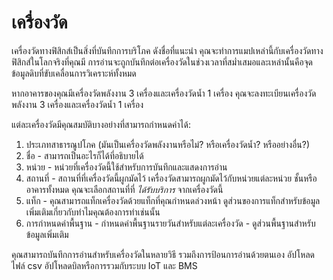 # เครื่องวัด

เครื่องวัดทางฟิสิกส์เป็นสิ่งที่บันทึกการบริโภค ดังชื่อที่แนะนำ คุณจะทำการแมปเหล่านี้กับเครื่องวัดทางฟิสิกส์ในโลกจริงที่คุณมี การอ่านจะถูกบันทึกต่อเครื่องวัดในช่วงเวลาที่สม่ำเสมอและเหล่านั้นคือจุดข้อมูลดิบที่ขับเคลื่อนการวิเคราะห์ทั้งหมด

หากอาคารของคุณมีเครื่องวัดพลังงาน 3 เครื่องและเครื่องวัดน้ำ 1 เครื่อง คุณจะลงทะเบียนเครื่องวัดพลังงาน 3 เครื่องและเครื่องวัดน้ำ 1 เครื่อง

แต่ละเครื่องวัดมีคุณสมบัติบางอย่างที่สามารถกำหนดค่าได้:

1. ประเภทสาธารณูปโภค (มันเป็นเครื่องวัดพลังงานหรือไม่? หรือเครื่องวัดน้ำ? หรืออย่างอื่น?)
2. ชื่อ - สามารถเป็นอะไรก็ได้ที่อธิบายได้
3. หน่วย - หน่วยที่เครื่องวัดนี้ใช้สำหรับการบันทึกและแสดงการอ่าน
4. สถานที่ - สถานที่ที่เครื่องวัดนี้ผูกมัดไว้ เครื่องวัดสามารถผูกมัดไว้กับหน่วยแต่ละหน่วย ชั้นหรืออาคารทั้งหมด คุณจะเลือกสถานที่ที่ _ได้รับบริการ_ จากเครื่องวัดนี้
5. แท็ก - คุณสามารถแท็กเครื่องวัดด้วยแท็กที่คุณกำหนดล่วงหน้า ดูส่วนของการแท็กสำหรับข้อมูลเพิ่มเติมเกี่ยวกับทำไมคุณต้องการทำเช่นนั้น
6. การกำหนดค่าพื้นฐาน - กำหนดค่าพื้นฐานรายวันสำหรับแต่ละเครื่องวัด - ดูส่วนพื้นฐานสำหรับข้อมูลเพิ่มเติม

คุณสามารถบันทึกการอ่านสำหรับเครื่องวัดในหลายวิธี รวมถึงการป้อนการอ่านด้วยตนเอง อัปโหลดไฟล์ csv อัปโหลดบิลหรือการรวมกับระบบ IoT และ BMS